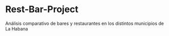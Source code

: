 # Rest-Bar-Project
Análisis comparativo de bares y restaurantes en los distintos municipios de La Habana
